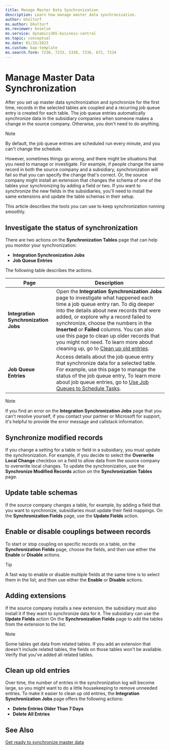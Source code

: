 ```yaml
---
title: Manage Master Data Synchronization
description: Learn how manage master data synchronization.
author: bholtorf
ms.author: bholtorf
ms.reviewer: bnielse
ms.service: dynamics365-business-central
ms.topic: conceptual
ms.date: 01/25/2023
ms.custom: bap-template
ms.search.form: 7230, 7233, 5338, 7236, 672, 7234
---
```

# Manage Master Data Synchronization

After you set up master data synchronization and synchronize for the first time, records in the selected tables are coupled and a recurring job queue entry is created for each table. The job queue entries automatically synchronize data in the subsidiary companies when someone makes a change in the source company. Otherwise, you don't need to do anything.

> [!NOTE]
> By default, the job queue entries are scheduled run every minute, and you can't change the schedule.

However, sometimes things go wrong, and there might be situations that you need to manage or investigate. For example, if people change the same record in both the source company and a subsidiary, synchronization will fail so that you can specify the change that's correct. Or, the source company might install an extension that changes the schema of one of the tables your synchronizing by adding a field or two. If you want to synchronize the new fields in the subsidiaries, you'll need to install the same extensions and update the table schemas in their setup.

This article describes the tools you can use to keep synchronization running smoothly.

## Investigate the status of synchronization

There are two actions on the **Synchronization Tables** page that can help you monitor your synchronization:

* **Integration Synchronization Jobs**
* **Job Queue Entries**

The following table describes the actions.

|Page  |Description  |
|---------|---------|
|**Integration Synchronization Jobs**     | Open the **Integration Synchronization Jobs** page to investigate what happened each time a job queue entry ran. To dig deeper into the details about new records that were added, or explore why a record failed to synchronize, choose the numbers in the **Inserted** or **Failed** columns. You can also use this page to clean up older records that you might not need. To learn more about cleaning up, go to [Clean up old entries](#clean-up-old-entries).        |
|**Job Queue Entries**     | Access details about the job queue entry that synchronize data for a selected table. For example, use this page to manage the status of the job queue entry,    To learn more about job queue entries, go to [Use Job Queues to Schedule Tasks](admin-job-queues-schedule-tasks.md).     |

> [!NOTE]
> If you find an error on the **Integration Synchronization Jobs** page that you can't resolve yourself, if you contact your partner or Microsoft for support, it's helpful to provide the error message and callstack information.

## Synchronize modified records

If you change a setting for a table or field in a subsidiary, you must update the synchronization. For example, if you decide to select the **Overwrite Local Change** checkbox on a field to allow data from the source company to overwrite local changes. To update the synchronization, use the **Synchronize Modified Records** action on the **Synchronization Tables** page.

## Update table schemas

If the source company changes a table, for example, by adding a field that you want to synchronize, subsidiaries must update their field mappings. On the **Synchronization Fields** page, use the **Update Fields** action. 

## Enable or disable couplings between records

To start or stop coupling on specific records on a table, on the **Synchronization Fields** page, choose the fields, and then use either the **Enable** or **Disable** actions. 

> [!TIP]
> A fast way to enable or disable multiple fields at the same time is to select them in the list, and then use either the **Enable** or **Disable** actions.

## Adding extensions

If the source company installs a new extension, the subsidiary must also install it if they want to synchronize data for it. The subsidiary can use the **Update Fields** action On the **Synchronization Fields** page to add the tables from the extension to the list.

> [!NOTE]
> Some tables get data from related tables. If you add an extension that doesn't include related tables, the fields on those tables won't be available. Verify that you've added all related tables.

## Clean up old entries

Over time, the number of entries in the synchronization log will become large, so you might want to do a little housekeeping to remove unneeded entries. To make it easier to clean up old entries, the **Integration Synchronization Jobs** page offers the following actions:

* **Delete Entries Older Than 7 Days**
* **Delete All Entries**

<!--
## Recreate a deleted job queue entry

If the recurring job queue entry is deleted for a table, you can quickly recreate it. On the **Synchronization Tables** page, choose the **Use Default Synchronization Setup** action.
-->

## See Also

[Get ready to synchronize master data](admin-set-up-data-sync.md)
